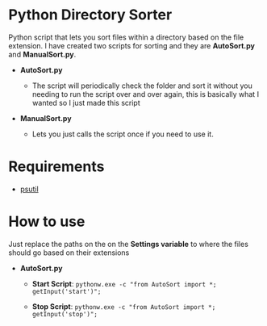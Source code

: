 # Python Directory Sorter
Python script that lets you sort files within a directory based on the file extension. I have created two scripts for sorting and they are **AutoSort.py** and **ManualSort.py**.

* **AutoSort.py**
  * The script will periodically check the folder and sort it without you needing to run the script over and over again, this is basically what I wanted so I just made this script
  
* **ManualSort.py**
  * Lets you just calls the script once if you need to use it.
 
# Requirements
  * [psutil](https://pypi.org/project/psutil/)

# How to use
Just replace the paths on the on the **Settings variable** to where the files should go based on their extensions

* **AutoSort.py**
  
  * **Start Script**: `pythonw.exe -c "from AutoSort import *; getInput('start')";`
  
  * **Stop Script**: `pythonw.exe -c "from AutoSort import *; getInput('stop')";`
  
  
